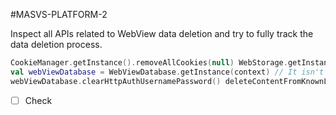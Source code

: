#MASVS-PLATFORM-2 

Inspect all APIs related to WebView data deletion and try to fully track the data deletion process.

```kotlin
CookieManager.getInstance().removeAllCookies(null) WebStorage.getInstance().deleteAllData() // Clears all storage currently being used by the JavaScript storage APIs. This includes the Application Cache, Web SQL Database and the HTML5 Web Storage APIs.
val webViewDatabase = WebViewDatabase.getInstance(context) // It isn't entirely clear how this differs from WebView.clearFormData() @Suppress("DEPRECATION") webViewDatabase.clearFormData() // Clears any saved data for web forms. 
webViewDatabase.clearHttpAuthUsernamePassword() deleteContentFromKnownLocations(context) // calls FileUtils.deleteWebViewDirectory(context) which deletes all content in "app_webview".
```

- [ ] Check